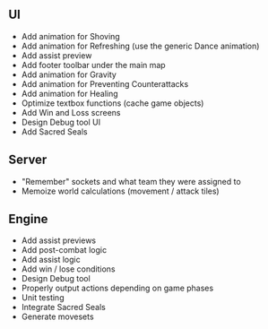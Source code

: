 ## UI

- Add animation for Shoving
- Add animation for Refreshing (use the generic Dance animation)
- Add assist preview
- Add footer toolbar under the main map
- Add animation for Gravity
- Add animation for Preventing Counterattacks
- Add animation for Healing
- Optimize textbox functions (cache game objects)
- Add Win and Loss screens
- Design Debug tool UI
- Add Sacred Seals

## Server

- "Remember" sockets and what team they were assigned to
- Memoize world calculations (movement / attack tiles)

## Engine

- Add assist previews
- Add post-combat logic
- Add assist logic
- Add win / lose conditions
- Design Debug tool
- Properly output actions depending on game phases
- Unit testing
- Integrate Sacred Seals
- Generate movesets
